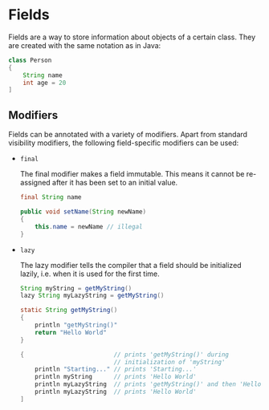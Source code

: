 # Fields

Fields are a way to store information about objects of a certain class. They are created with the same notation as in Java:

```java
class Person
{
    String name
    int age = 20
]
```

## Modifiers

Fields can be annotated with a variety of modifiers. Apart from standard visibility modifiers, the following field-specific modifiers can be used:

- `final`

  The final modifier makes a field immutable. This means it cannot be re-assigned after it has been set to an initial value.
  
  ```java
  final String name
  
  public void setName(String newName)
  {
      this.name = newName // illegal
  }
  ```
  
- `lazy`

  The lazy modifier tells the compiler that a field should be initialized lazily, i.e. when it is used for the first time.
  
  ```java
  String myString = getMyString()
  lazy String myLazyString = getMyString()
  
  static String getMyString()
  {
      println "getMyString()"
      return "Hello World"
  }
  
  {                         // prints 'getMyString()' during
                            // initialization of 'myString'
      println "Starting..." // prints 'Starting...'
      println myString      // prints 'Hello World'
      println myLazyString  // prints 'getMyString()' and then 'Hello World'
      println myLazyString  // prints 'Hello World'
  ]
  ```